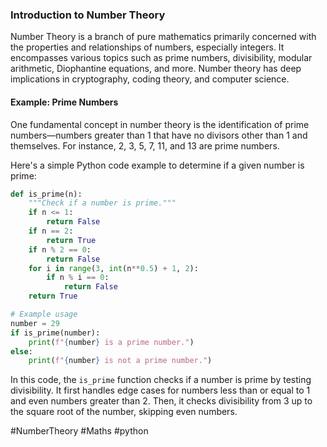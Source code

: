 ### Introduction to Number Theory

Number Theory is a branch of pure mathematics primarily concerned with the properties and relationships of numbers, especially integers. It encompasses various topics such as prime numbers, divisibility, modular arithmetic, Diophantine equations, and more. Number theory has deep implications in cryptography, coding theory, and computer science.

#### Example: Prime Numbers

One fundamental concept in number theory is the identification of prime numbers—numbers greater than 1 that have no divisors other than 1 and themselves. For instance, 2, 3, 5, 7, 11, and 13 are prime numbers.

Here's a simple Python code example to determine if a given number is prime:

```python
def is_prime(n):
    """Check if a number is prime."""
    if n <= 1:
        return False
    if n == 2:
        return True
    if n % 2 == 0:
        return False
    for i in range(3, int(n**0.5) + 1, 2):
        if n % i == 0:
            return False
    return True

# Example usage
number = 29
if is_prime(number):
    print(f"{number} is a prime number.")
else:
    print(f"{number} is not a prime number.")
```

In this code, the `is_prime` function checks if a number is prime by testing divisibility. It first handles edge cases for numbers less than or equal to 1 and even numbers greater than 2. Then, it checks divisibility from 3 up to the square root of the number, skipping even numbers.

#NumberTheory #Maths #python